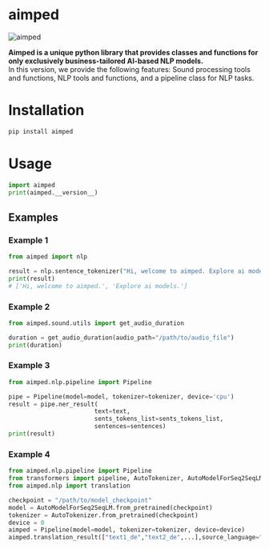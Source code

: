 # **aimped**
![aimped](https://dev.aimped.ai/static/media/AimpedBirdLogo.0b3c7cc26d31afe7bd73db496acb01d1.svg)

**Aimped is a unique python library that provides classes and functions for only exclusively business-tailored AI-based NLP models.**   
In this version, we provide the following features:
Sound processing tools and functions, NLP tools and functions, and a pipeline class for NLP tasks. 

# Installation  
```python
pip install aimped
```

# Usage  
```python  
import aimped
print(aimped.__version__)
```
## Examples  

### Example 1

```python  
from aimped import nlp

result = nlp.sentence_tokenizer("Hi, welcome to aimped. Explore ai models.",language="english")
print(result)
# ['Hi, welcome to aimped.', 'Explore ai models.']
```

### Example 2
```python  
from aimped.sound.utils import get_audio_duration

duration = get_audio_duration(audio_path="/path/to/audio_file")
print(duration)

```

### Example 3
```python  
from aimped.nlp.pipeline import Pipeline

pipe = Pipeline(model=model, tokenizer=tokenizer, device='cpu')
result = pipe.ner_result(
                        text=text,
                        sents_tokens_list=sents_tokens_list,
                        sentences=sentences)
print(result)
```

### Example 4
```python  
from aimped.nlp.pipeline import Pipeline
from transformers import pipeline, AutoTokenizer, AutoModelForSeq2SeqLM
from aimped.nlp import translation

checkpoint = "/path/to/model_checkpoint"
model = AutoModelForSeq2SeqLM.from_pretrained(checkpoint)
tokenizer = AutoTokenizer.from_pretrained(checkpoint)
device = 0
aimped = Pipeline(model=model, tokenizer=tokenizer, device=device)
aimped.translation_result(["text1_de","text2_de",...],source_language="german", output_language="english")
```
